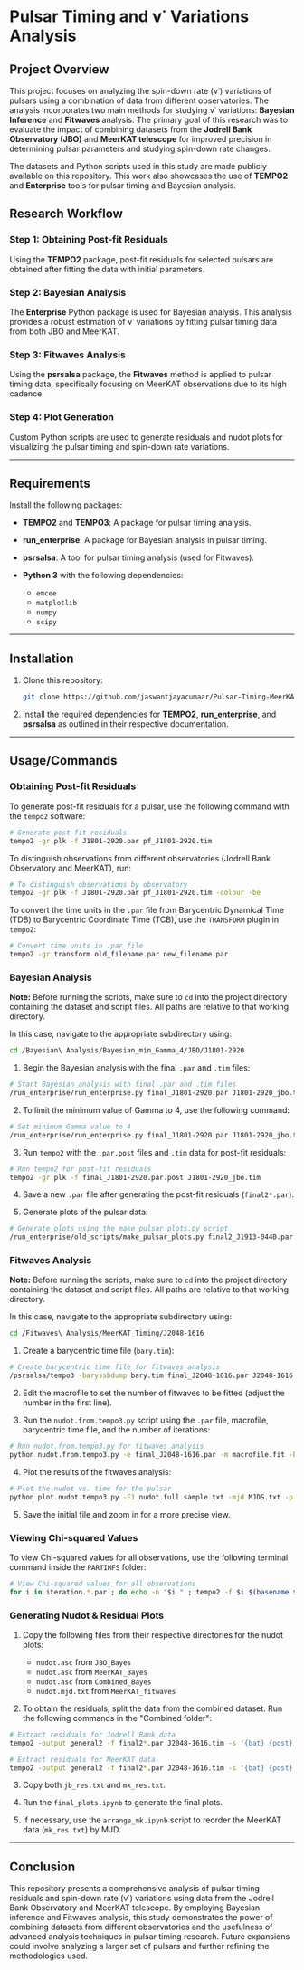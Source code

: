 # Pulsar Timing and ν˙ Variations Analysis

## Project Overview

This project focuses on analyzing the spin-down rate (ν˙) variations of pulsars using a combination of data from different observatories. The analysis incorporates two main methods for studying ν˙ variations: **Bayesian Inference** and **Fitwaves** analysis. The primary goal of this research was to evaluate the impact of combining datasets from the **Jodrell Bank Observatory (JBO)** and **MeerKAT telescope** for improved precision in determining pulsar parameters and studying spin-down rate changes.

The datasets and Python scripts used in this study are made publicly available on this repository. This work also showcases the use of **TEMPO2** and **Enterprise** tools for pulsar timing and Bayesian analysis.

## Research Workflow

### Step 1: **Obtaining Post-fit Residuals**

Using the **TEMPO2** package, post-fit residuals for selected pulsars are obtained after fitting the data with initial parameters.

### Step 2: **Bayesian Analysis**

The **Enterprise** Python package is used for Bayesian analysis. This analysis provides a robust estimation of ν˙ variations by fitting pulsar timing data from both JBO and MeerKAT.

### Step 3: **Fitwaves Analysis**

Using the **psrsalsa** package, the **Fitwaves** method is applied to pulsar timing data, specifically focusing on MeerKAT observations due to its high cadence.

### Step 4: **Plot Generation**

Custom Python scripts are used to generate residuals and nudot plots for visualizing the pulsar timing and spin-down rate variations.

---

## Requirements

Install the following packages:

* **TEMPO2** and **TEMPO3**: A package for pulsar timing analysis.
* **run_enterprise**: A package for Bayesian analysis in pulsar timing.
* **psrsalsa**: A tool for pulsar timing analysis (used for Fitwaves).
* **Python 3** with the following dependencies:

  * `emcee`
  * `matplotlib`
  * `numpy`
  * `scipy`

---

## Installation

1. Clone this repository:

   ```bash
   git clone https://github.com/jaswantjayacumaar/Pulsar-Timing-MeerKAT.git
   ```

2. Install the required dependencies for **TEMPO2**, **run_enterprise**, and **psrsalsa** as outlined in their respective documentation.

---

## Usage/Commands

### Obtaining Post-fit Residuals

To generate post-fit residuals for a pulsar, use the following command with the `tempo2` software:

```bash
# Generate post-fit residuals
tempo2 -gr plk -f J1801-2920.par pf_J1801-2920.tim
```

To distinguish observations from different observatories (Jodrell Bank Observatory and MeerKAT), run:

```bash
# To distinguish observations by observatory
tempo2 -gr plk -f J1801-2920.par pf_J1801-2920.tim -colour -be
```

To convert the time units in the `.par` file from Barycentric Dynamical Time (TDB) to Barycentric Coordinate Time (TCB), use the `TRANSFORM` plugin in `tempo2`:

```bash
# Convert time units in .par file
tempo2 -gr transform old_filename.par new_filename.par
```

### Bayesian Analysis

**Note:** Before running the scripts, make sure to `cd` into the project directory containing the dataset and script files. All paths are relative to that working directory.


In this case, navigate to the appropriate subdirectory using:

```bash
cd /Bayesian\ Analysis/Bayesian_min_Gamma_4/JBO/J1801-2920
```

1. Begin the Bayesian analysis with the final `.par` and `.tim` files:

```bash
# Start Bayesian analysis with final .par and .tim files
/run_enterprise/run_enterprise.py final_J1801-2920.par J1801-2920_jbo.tim -j -A -8 --emcee -N 1000 --nwalk 32 -t4 --plot-chain
```

2. To limit the minimum value of Gamma to 4, use the following command:

```bash
# Set minimum Gamma value to 4
/run_enterprise/run_enterprise.py final_J1801-2920.par J1801-2920_jbo.tim -j -A -8 --emcee -N 1000 --nwalk 32 -t4 --plot-chain --red-gamma-min 4
```

3. Run `tempo2` with the `.par.post` files and `.tim` data for post-fit residuals:

```bash
# Run tempo2 for post-fit residuals
tempo2 -gr plk -f final_J1801-2920.par.post J1801-2920_jbo.tim
```

4. Save a new `.par` file after generating the post-fit residuals (`final2*.par`).

5. Generate plots of the pulsar data:

```bash
# Generate plots using the make_pulsar_plots.py script
/run_enterprise/old_scripts/make_pulsar_plots.py final2_J1913-0440.par J1801-2920_jbo.tim final2_J1801-2920.par
```

### Fitwaves Analysis

**Note:** Before running the scripts, make sure to `cd` into the project directory containing the dataset and script files. All paths are relative to that working directory.

In this case, navigate to the appropriate subdirectory using:

```bash
cd /Fitwaves\ Analysis/MeerKAT_Timing/J2048-1616
```

1. Create a barycentric time file (`bary.tim`):

```bash
# Create barycentric time file for fitwaves analysis
/psrsalsa/tempo3 -baryssbdump bary.tim final_J2048-1616.par J2048-1616.tim
```

2. Edit the macrofile to set the number of fitwaves to be fitted (adjust the number in the first line).

3. Run the `nudot.from.tempo3.py` script using the `.par` file, macrofile, barycentric time file, and the number of iterations:

```bash
# Run nudot.from.tempo3.py for fitwaves analysis
python nudot.from.tempo3.py -e final_J2048-1616.par -m macrofile.fit -b bary.tim -n 20
```

4. Plot the results of the fitwaves analysis:

```bash
# Plot the nudot vs. time for the pulsar
python plot.nudot.tempo3.py -F1 nudot.full.sample.txt -mjd MJDS.txt -p J2048-1616
```

5. Save the initial file and zoom in for a more precise view.

### Viewing Chi-squared Values

To view Chi-squared values for all observations, use the following terminal command inside the `PARTIMFS` folder:

```bash
# View Chi-squared values for all observations
for i in iteration.*.par ; do echo -n "$i " ; tempo2 -f $i $(basename $i .par).tim | grep Chisqr ; done
```

### Generating Nudot & Residual Plots

1. Copy the following files from their respective directories for the nudot plots:

   * `nudot.asc` from `JBO_Bayes`
   * `nudot.asc` from `MeerKAT_Bayes`
   * `nudot.asc` from `Combined_Bayes`
   * `nudot.mjd.txt` from `MeerKAT_fitwaves`

2. To obtain the residuals, split the data from the combined dataset. Run the following commands in the "Combined folder":

```bash
# Extract residuals for Jodrell Bank data
tempo2 -output general2 -f final2*.par J2048-1616.tim -s '{bat} {post} {err} {clkchain}\n' | grep JB | awk '{print $1,$2,$3}'  > jb_res.txt
```

```bash
# Extract residuals for MeerKAT data
tempo2 -output general2 -f final2*.par J2048-1616.tim -s '{bat} {post} {err} {clkchain}\n' | grep 'meerkat->' | awk '{print $1,$2,$3}' > mk_res.txt
```

3. Copy both `jb_res.txt` and `mk_res.txt`.

4. Run the `final_plots.ipynb` to generate the final plots.

5. If necessary, use the `arrange_mk.ipynb` script to reorder the MeerKAT data (`mk_res.txt`) by MJD.

---

## Conclusion

This repository presents a comprehensive analysis of pulsar timing residuals and spin-down rate (ν˙) variations using data from the Jodrell Bank Observatory and MeerKAT telescope. By employing Bayesian inference and Fitwaves analysis, this study demonstrates the power of combining datasets from different observatories and the usefulness of advanced analysis techniques in pulsar timing research. Future expansions could involve analyzing a larger set of pulsars and further refining the methodologies used.

